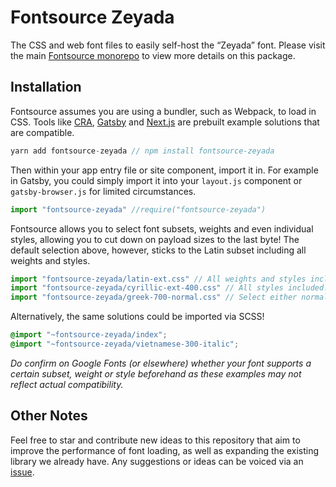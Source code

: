 # Fontsource Zeyada

The CSS and web font files to easily self-host the “Zeyada” font. Please visit the main [Fontsource monorepo](https://github.com/DecliningLotus/fontsource) to view more details on this package.

## Installation

Fontsource assumes you are using a bundler, such as Webpack, to load in CSS. Tools like [CRA](https://create-react-app.dev/), [Gatsby](https://www.gatsbyjs.org/) and [Next.js](https://nextjs.org/) are prebuilt example solutions that are compatible.

```javascript
yarn add fontsource-zeyada // npm install fontsource-zeyada
```

Then within your app entry file or site component, import it in. For example in Gatsby, you could simply import it into your `layout.js` component or `gatsby-browser.js` for limited circumstances.

```javascript
import "fontsource-zeyada" //require("fontsource-zeyada")
```

Fontsource allows you to select font subsets, weights and even individual styles, allowing you to cut down on payload sizes to the last byte! The default selection above, however, sticks to the Latin subset including all weights and styles.

```javascript
import "fontsource-zeyada/latin-ext.css" // All weights and styles included.
import "fontsource-zeyada/cyrillic-ext-400.css" // All styles included.
import "fontsource-zeyada/greek-700-normal.css" // Select either normal or italic.
```

Alternatively, the same solutions could be imported via SCSS!

```scss
@import "~fontsource-zeyada/index";
@import "~fontsource-zeyada/vietnamese-300-italic";
```

_Do confirm on Google Fonts (or elsewhere) whether your font supports a certain subset, weight or style beforehand as these examples may not reflect actual compatibility._

## Other Notes

Feel free to star and contribute new ideas to this repository that aim to improve the performance of font loading, as well as expanding the existing library we already have. Any suggestions or ideas can be voiced via an [issue](https://github.com/DecliningLotus/fontsource/issues).
